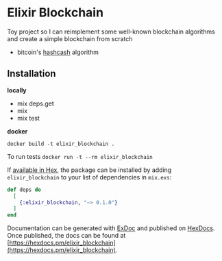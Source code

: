 # Elixir Blockchain

Toy project so I can reimplement some well-known blockchain algorithms
and create a simple blockchain from scratch

* bitcoin's [hashcash](https://en.bitcoin.it/wiki/Hashcash) algorithm

## Installation

**locally**
 * mix deps.get
 * mix
 * mix test

**docker**

 `docker build -t elixir_blockchain .`

 To run tests
 `docker run -t --rm elixir_blockchain`

If [available in Hex](https://hex.pm/docs/publish), the package can be installed
by adding `elixir_blockchain` to your list of dependencies in `mix.exs`:

```elixir
def deps do
  [
    {:elixir_blockchain, "~> 0.1.0"}
  ]
end
```

Documentation can be generated with [ExDoc](https://github.com/elixir-lang/ex_doc)
and published on [HexDocs](https://hexdocs.pm). Once published, the docs can
be found at [https://hexdocs.pm/elixir_blockchain](https://hexdocs.pm/elixir_blockchain).

